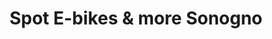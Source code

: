 ---
title: "Spot E-bikes & more Sonogno"
url: /sonogno/spot-e-bikes-und-more-sonogno/
shop: Andenken
---